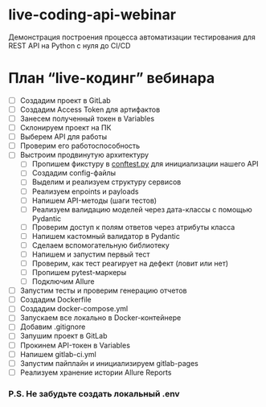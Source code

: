 # live-coding-api-webinar
Демонстрация построения процесса автоматизации тестирования для REST API на Python с нуля до CI/CD

# План “live-кодинг” вебинара

- [ ]  Создадим проект в GitLab
- [ ]  Создадим Access Token для артифактов
- [ ]  Занесем полученный токен в Variables
- [ ]  Склонируем проект на ПК
- [ ]  Выберем API для работы
- [ ]  Проверим его работоспособность
- [ ]  Выстроим продвинутую архитектуру
    - [ ]  Пропишем фикстуру в [conftest.py](http://conftest.py) для инициализации нашего API
    - [ ]  Создадим config-файлы
    - [ ]  Выделим и реализуем структуру сервисов
    - [ ]  Реализуем enpoints и payloads
    - [ ]  Напишем API-методы (шаги тестов)
    - [ ]  Реализуем валидацию моделей через дата-классы с помощью Pydantic
    - [ ]  Проверим доступ к полям ответов через атрибуты класса
    - [ ]  Напишем кастомный валидатор в Pydantic
    - [ ]  Сделаем вспомогательную библиотеку
    - [ ]  Напишем и запустим первый тест
    - [ ]  Проверим, как тест реагирует на дефект (ловит или нет)
    - [ ]  Пропишем pytest-маркеры
    - [ ]  Подключим Allure
- [ ]  Запустим тесты и проверим генерацию отчетов
- [ ]  Создадим Dockerfile
- [ ]  Создадим docker-compose.yml
- [ ]  Запускаем все локально в Docker-контейнере
- [ ]  Добавим .gitignore
- [ ]  Запушим проект в GitLab
- [ ]  Прокинем API-токен в Variables
- [ ]  Напишем gitlab-ci.yml
- [ ]  Запустим пайплайн и инициализируем gitlab-pages
- [ ]  Реализуем хранение истории Allure Reports

### P.S. Не забудьте создать локальный .env